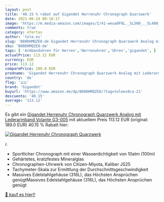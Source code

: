 ```yaml
---
layout: post
title: '40.15 % rabat auf Gigandet Herrenuhr Chronograph Quarzwerk'
date: 2021-06-24 00:10:17
image: 'https://m.media-amazon.com/images/I/41-weua0F0L._SL500_._SL400_.jpg'
comments: true
category: ofertas
author: 'tole.es'
slug: 'B00DHMQZE8-de Gigandet Herrenuhr Chronograph Quarzwerk Analog mit...'
sku: 'B00DHMQZE8-de'
tags: [ 'Armbanduhren für Herren','Herrenuhren','Uhren','gigandet', ]
actualPrice: 113.12 EUR
currency: EUR
price: 113.12
comparePrice: 189.0 EUR
prodname: 'Gigandet Herrenuhr Chronograph Quarzwerk Analog mit Lederarmband Volante G3-005'
country: 'de'
flag: '🇩🇪'
brand: 'Gigandet'
buyurl: 'https://www.amazon.de/dp/B00DHMQZE8/?tag=tolees0ca-21'
descuento: '40.15'
average: '113.12'
---
```


Es gibt ein [Gigandet Herrenuhr Chronograph Quarzwerk Analog mit Lederarmband Volante G3-005](https://www.amazon.de/dp/B00DHMQZE8/?tag=tolees0ca-21) mit aktuellem Preis 113.12 EUR (original: 189.0 EUR) 40.15 % Rabatt hier:

[![Gigandet Herrenuhr Chronograph Quarzwerk](https://m.media-amazon.com/images/I/41-weua0F0L._SL500_._SL400_.jpg)](https://www.amazon.de/dp/B00DHMQZE8/?tag=tolees0ca-21)

ℹ️:

- Sportlicher Chronograph mit einer Wasserdichtigkeit von 10atm (100m)
- Gehärtetes, kratzfestes Mineralglas
- Chronographen-Uhrwerk von Citizen-Miyota, Kaliber JS25
- Tachymeter-Skala zur Ermittlung der Durchschnittsgeschwindigkeit
- Massives Edelstahlgehäuse (316L), das Höchsten Ansprüchen genügtMassives Edelstahlgehäuse (316L), das Höchsten Ansprüchen genügt

[🛒 kauf es hier!!](https://www.amazon.de/dp/B00DHMQZE8/?tag=tolees0ca-21)
